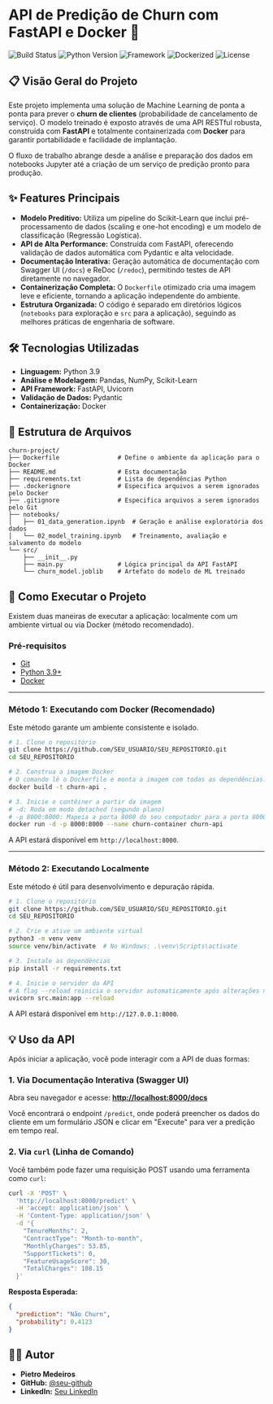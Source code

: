 # API de Predição de Churn com FastAPI e Docker 🚀

![Build Status](https://img.shields.io/badge/build-passing-brightgreen)
![Python Version](https://img.shields.io/badge/python-3.9-blue)
![Framework](https://img.shields.io/badge/framework-FastAPI-0.95.0)
![Dockerized](https://img.shields.io/badge/docker-ready-blue?logo=docker)
![License](https://img.shields.io/badge/license-MIT-yellow)

## 📋 Visão Geral do Projeto

Este projeto implementa uma solução de Machine Learning de ponta a ponta para prever o **churn de clientes** (probabilidade de cancelamento de serviço). O modelo treinado é exposto através de uma API RESTful robusta, construída com **FastAPI** e totalmente containerizada com **Docker** para garantir portabilidade e facilidade de implantação.

O fluxo de trabalho abrange desde a análise e preparação dos dados em notebooks Jupyter até a criação de um serviço de predição pronto para produção.

## ✨ Features Principais

-   **Modelo Preditivo:** Utiliza um pipeline do Scikit-Learn que inclui pré-processamento de dados (scaling e one-hot encoding) e um modelo de classificação (Regressão Logística).
-   **API de Alta Performance:** Construída com FastAPI, oferecendo validação de dados automática com Pydantic e alta velocidade.
-   **Documentação Interativa:** Geração automática de documentação com Swagger UI (`/docs`) e ReDoc (`/redoc`), permitindo testes de API diretamente no navegador.
-   **Containerização Completa:** O `Dockerfile` otimizado cria uma imagem leve e eficiente, tornando a aplicação independente do ambiente.
-   **Estrutura Organizada:** O código é separado em diretórios lógicos (`notebooks` para exploração e `src` para a aplicação), seguindo as melhores práticas de engenharia de software.

## 🛠️ Tecnologias Utilizadas

-   **Linguagem:** Python 3.9
-   **Análise e Modelagem:** Pandas, NumPy, Scikit-Learn
-   **API Framework:** FastAPI, Uvicorn
-   **Validação de Dados:** Pydantic
-   **Containerização:** Docker

## 📂 Estrutura de Arquivos

```
churn-project/
├── Dockerfile                # Define o ambiente da aplicação para o Docker
├── README.md                 # Esta documentação
├── requirements.txt          # Lista de dependências Python
├── .dockerignore             # Especifica arquivos a serem ignorados pelo Docker
├── .gitignore                # Especifica arquivos a serem ignorados pelo Git
├── notebooks/
│   ├── 01_data_generation.ipynb  # Geração e análise exploratória dos dados
│   └── 02_model_training.ipynb   # Treinamento, avaliação e salvamento do modelo
└── src/
    ├── __init__.py
    ├── main.py               # Lógica principal da API FastAPI
    └── churn_model.joblib    # Artefato do modelo de ML treinado
```

## 🚀 Como Executar o Projeto

Existem duas maneiras de executar a aplicação: localmente com um ambiente virtual ou via Docker (método recomendado).

### Pré-requisitos

-   [Git](https://git-scm.com/)
-   [Python 3.9+](https://www.python.org/)
-   [Docker](https://www.docker.com/get-started)

---

### Método 1: Executando com Docker (Recomendado)

Este método garante um ambiente consistente e isolado.

```bash
# 1. Clone o repositório
git clone https://github.com/SEU_USUARIO/SEU_REPOSITORIO.git
cd SEU_REPOSITORIO

# 2. Construa a imagem Docker
# O comando lê o Dockerfile e monta a imagem com todas as dependências.
docker build -t churn-api .

# 3. Inicie o contêiner a partir da imagem
# -d: Roda em modo detached (segundo plano)
# -p 8000:8000: Mapeia a porta 8000 do seu computador para a porta 8000 do contêiner
docker run -d -p 8000:8000 --name churn-container churn-api
```

A API estará disponível em `http://localhost:8000`.

---

### Método 2: Executando Localmente

Este método é útil para desenvolvimento e depuração rápida.

```bash
# 1. Clone o repositório
git clone https://github.com/SEU_USUARIO/SEU_REPOSITORIO.git
cd SEU_REPOSITORIO

# 2. Crie e ative um ambiente virtual
python3 -m venv venv
source venv/bin/activate  # No Windows: .\venv\Scripts\activate

# 3. Instale as dependências
pip install -r requirements.txt

# 4. Inicie o servidor da API
# A flag --reload reinicia o servidor automaticamente após alterações no código.
uvicorn src.main:app --reload
```

A API estará disponível em `http://127.0.0.1:8000`.

## 💡 Uso da API

Após iniciar a aplicação, você pode interagir com a API de duas formas:

### 1. Via Documentação Interativa (Swagger UI)

Abra seu navegador e acesse:
[**http://localhost:8000/docs**](http://localhost:8000/docs)

Você encontrará o endpoint `/predict`, onde poderá preencher os dados do cliente em um formulário JSON e clicar em "Execute" para ver a predição em tempo real.

### 2. Via `curl` (Linha de Comando)

Você também pode fazer uma requisição POST usando uma ferramenta como `curl`:

```bash
curl -X 'POST' \
  'http://localhost:8000/predict' \
  -H 'accept: application/json' \
  -H 'Content-Type: application/json' \
  -d '{
    "TenureMonths": 2,
    "ContractType": "Month-to-month",
    "MonthlyCharges": 53.85,
    "SupportTickets": 0,
    "FeatureUsageScore": 30,
    "TotalCharges": 108.15
  }'
```

**Resposta Esperada:**

```json
{
  "prediction": "Não Churn",
  "probability": 0.4123
}
```

## 👨‍💻 Autor

-   **Pietro Medeiros**
-   **GitHub:** [@seu-github](https://github.com/pietrogmedeiros)
-   **LinkedIn:** [Seu LinkedIn](https://www.linkedin.com/in/pietro-medeiros-770bba162/)
